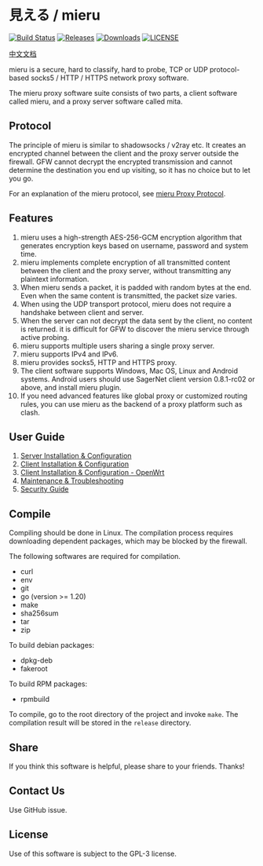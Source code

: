 # 見える / mieru

[![Build Status](https://github.com/enfein/mieru/actions/workflows/ci.yaml/badge.svg)](https://github.com/enfein/mieru/actions/workflows/ci.yaml)
[![Releases](https://img.shields.io/github/release/enfein/mieru/all.svg?style=flat)](https://github.com/enfein/mieru/releases)
[![Downloads](https://img.shields.io/github/downloads/enfein/mieru/total.svg?style=flat)](https://github.com/enfein/mieru/releases)
[![LICENSE](https://img.shields.io/github/license/enfein/mieru.svg?style=flat)](https://github.com/enfein/mieru/blob/main/LICENSE)

[中文文档](https://github.com/enfein/mieru/blob/main/README.zh_CN.md)

mieru is a secure, hard to classify, hard to probe, TCP or UDP protocol-based socks5 / HTTP / HTTPS network proxy software.

The mieru proxy software suite consists of two parts, a client software called mieru, and a proxy server software called mita.

## Protocol

The principle of mieru is similar to shadowsocks / v2ray etc. It creates an encrypted channel between the client and the proxy server outside the firewall. GFW cannot decrypt the encrypted transmission and cannot determine the destination you end up visiting, so it has no choice but to let you go.

For an explanation of the mieru protocol, see [mieru Proxy Protocol](https://github.com/enfein/mieru/blob/main/docs/protocol.md).

## Features

1. mieru uses a high-strength AES-256-GCM encryption algorithm that generates encryption keys based on username, password and system time.
2. mieru implements complete encryption of all transmitted content between the client and the proxy server, without transmitting any plaintext information.
3. When mieru sends a packet, it is padded with random bytes at the end. Even when the same content is transmitted, the packet size varies.
4. When using the UDP transport protocol, mieru does not require a handshake between client and server.
5. When the server can not decrypt the data sent by the client, no content is returned. it is difficult for GFW to discover the mieru service through active probing.
6. mieru supports multiple users sharing a single proxy server.
7. mieru supports IPv4 and IPv6.
8. mieru provides socks5, HTTP and HTTPS proxy.
9. The client software supports Windows, Mac OS, Linux and Android systems. Android users should use SagerNet client version 0.8.1-rc02 or above, and install mieru plugin.
10. If you need advanced features like global proxy or customized routing rules, you can use mieru as the backend of a proxy platform such as clash.

## User Guide

1. [Server Installation & Configuration](https://github.com/enfein/mieru/blob/main/docs/server-install.md)
2. [Client Installation & Configuration](https://github.com/enfein/mieru/blob/main/docs/client-install.md)
3. [Client Installation & Configuration - OpenWrt](https://github.com/enfein/mieru/blob/main/docs/client-install-openwrt.md)
4. [Maintenance & Troubleshooting](https://github.com/enfein/mieru/blob/main/docs/operation.md)
5. [Security Guide](https://github.com/enfein/mieru/blob/main/docs/security.md)

## Compile

Compiling should be done in Linux. The compilation process requires downloading dependent packages, which may be blocked by the firewall.

The following softwares are required for compilation.

- curl
- env
- git
- go (version >= 1.20)
- make
- sha256sum
- tar
- zip

To build debian packages:

- dpkg-deb
- fakeroot

To build RPM packages:

- rpmbuild

To compile, go to the root directory of the project and invoke `make`. The compilation result will be stored in the `release` directory.

## Share

If you think this software is helpful, please share to your friends. Thanks!

## Contact Us

Use GitHub issue.

## License

Use of this software is subject to the GPL-3 license.

